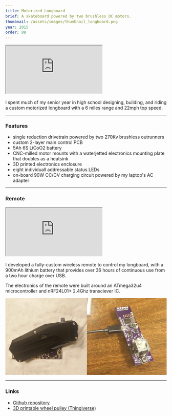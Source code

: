 ```yaml
---
title: Motorized Longboard
brief: A skateboard powered by two brushless DC motors.
thumbnail: /assets/images/thumbnail_longboard.png
year: 2015
order: 89
---
```


<iframe src="http://stl.brentyi.com/viewer/1483423750494" scrolling="no"></iframe>

I spent much of my senior year in high school designing, building, and riding a custom motorized longboard with a 6 miles range and 22mph top speed.

---

### Features
- single reduction drivetrain powered by two 270Kv brushless outrunners
- custom 2-layer main control PCB
- 5Ah 6S LiCoO2 battery
- CNC-milled motor mounts with a waterjetted electronics mounting plate that doubles as a heatsink
- 3D printed electronics enclosure
- eight individuall addressable status LEDs
- on-board 90W CC/CV charging circuit powered by my laptop's AC adapter

---

### Remote

<iframe src="http://stl.brentyi.com/viewer/1484221132057" scrolling="no"></iframe>

I developed a fully-custom wireless remote to control my longboard, with a 900mAh lithium battery that provides over 36 hours of continuous use from a two hour charge over USB.

The electronics of the remote were built around an ATmega32u4 microcontroller and nRF24L01+ 2.4Ghz transciever IC.


![remote](/assets/images/remote.png)

---

### Links
- [Github repository](https://github.com/iceboundflame/electric-longboard)
- [3D printable wheel pulley (Thingiverse)](http://www.thingiverse.com/thing:545345)
